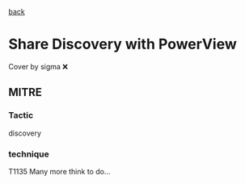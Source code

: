 [back](../index.md)
# Share Discovery with PowerView
Cover by sigma :x: 
## MITRE
### Tactic
discovery
### technique
T1135
Many more think to do...